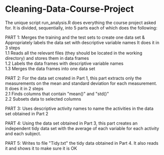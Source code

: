 # Cleaning-Data-Course-Project
The unique script run_analysis.R does everything the course project asked for.
It is divided, sequentially, into 5 parts each of which does the following:

PART 1: Merges the training and the test sets to create one data set & Appropriately labels the data set with descriptive variable names
It does it in 3 steps  
1.1 Reads all the relevant files (they should be located in the working directory) and stores them in data frames     
1.2 Labels the data frames with descriptive variable names  
1.3 Merges the data frames into one data set   

PART 2: For the data set created in Part 1, this part extracts only the measurements on the mean and standard deviation for each measurement.
It does it in 2 steps  
2.1 Finds columns that contain "mean()" and "std()"  
2.2 Subsets data to selected columns  

PART 3: Uses descriptive activity names to name the activities in the data set obtained in Part 2
  
PART 4: Using the data set obtained in Part 3, this part creates an independent tidy data set with the average of each variable for each activity and each subject.
  
PART 5: Writes to file "Tidy.txt" the tidy data obtained in Part 4. It also reads it and shows it to make sure it is OK
